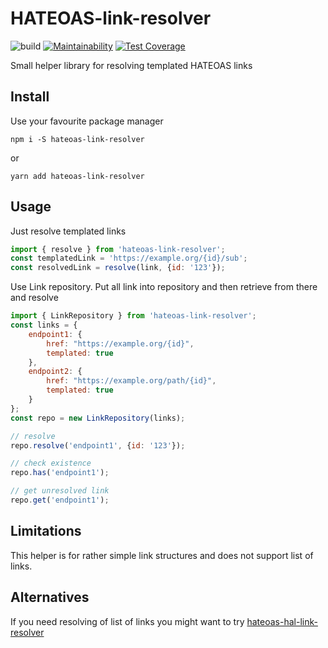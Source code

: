 # HATEOAS-link-resolver

![build](https://github.com/footageone/HATEOAS-link-resolver/actions/workflows/build.yml/badge.svg)
[![Maintainability](https://api.codeclimate.com/v1/badges/ef5099936ee4de8a26d4/maintainability)](https://codeclimate.com/github/footageone/HATEOAS-link-resolver/maintainability)
[![Test Coverage](https://api.codeclimate.com/v1/badges/ef5099936ee4de8a26d4/test_coverage)](https://codeclimate.com/github/footageone/HATEOAS-link-resolver/test_coverage)

Small helper library for resolving templated HATEOAS links

## Install

Use your favourite package manager

``npm i -S hateoas-link-resolver``

or

``yarn add hateoas-link-resolver``


## Usage

Just resolve templated links

````javascript
import { resolve } from 'hateoas-link-resolver';
const templatedLink = 'https://example.org/{id}/sub';
const resolvedLink = resolve(link, {id: '123'});
````

Use Link repository. Put all link into repository and then
retrieve from there and resolve

````javascript
import { LinkRepository } from 'hateoas-link-resolver';
const links = {
    endpoint1: {
        href: "https://example.org/{id}",
        templated: true
    },
    endpoint2: {
        href: "https://example.org/path/{id}",
        templated: true
    }
};
const repo = new LinkRepository(links);

// resolve
repo.resolve('endpoint1', {id: '123'});

// check existence
repo.has('endpoint1');

// get unresolved link
repo.get('endpoint1');
````

## Limitations

This helper is for rather simple link structures and does not support list of links.

## Alternatives

If you need resolving of list of links you might want to try [hateoas-hal-link-resolver](https://github.com/just-paja/hateoas-hal-link-resolver)
